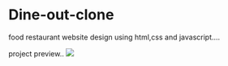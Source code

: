 # Dine-out-clone
food restaurant website design using html,css and javascript....

project preview..
![](./images/screenshot.png)<br>
